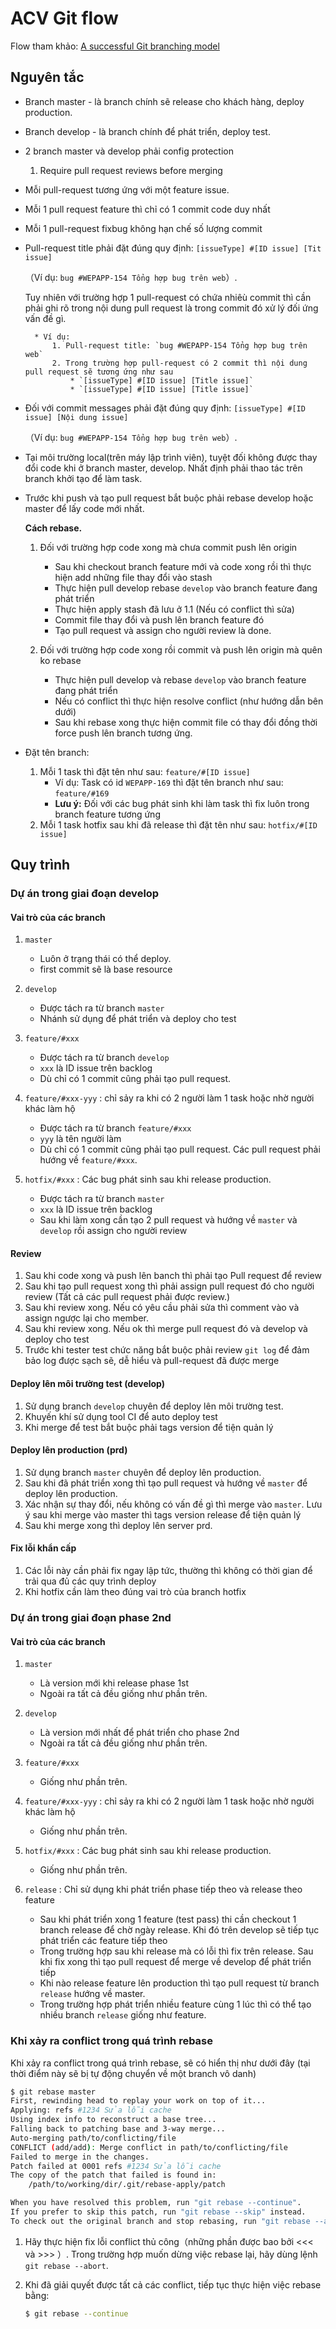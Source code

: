 # ACV Git flow

Flow tham khảo: [A successful Git branching model](http://nvie.com/posts/a-successful-git-branching-model/)

## Nguyên tắc
* Branch master - là branch chính sẽ release cho khách hàng, deploy production.
* Branch develop - là branch chính để phát triển, deploy test.
* 2 branch master và develop phải config protection 
    1. Require pull request reviews before merging
* Mỗi pull-request tương ứng với một feature issue.
* Mỗi 1 pull request feature thì chỉ có 1 commit code duy nhất
* Mỗi 1 pull-request fixbug không hạn chế số lượng commit
* Pull-request title phải đặt đúng quy định: `[issueType] #[ID issue] [Tit issue]` 

    （Ví dụ: `bug #WEPAPP-154 Tổng hợp bug trên web`）.
 
  Tuy nhiên với trường hợp 1 pull-request có chứa nhiêù commit thì cần phải ghi rõ trong nội dung pull request là trong commit đó xử lý đối ứng vấn đề gì.
  
        * Ví dụ:
            1. Pull-request title: `bug #WEPAPP-154 Tổng hợp bug trên web`
            2. Trong trường hợp pull-request có 2 commit thì nội dung pull request sẽ tương ứng như sau
                * `[issueType] #[ID issue] [Title issue]`
                * `[issueType] #[ID issue] [Title issue]`
                
* Đối với commit messages phải đặt đúng quy định: `[issueType] #[ID issue] [Nội dung issue]` 

    （Ví dụ: `bug #WEPAPP-154 Tổng hợp bug trên web`）.
* Tại môi trường local(trên máy lập trình viên), tuyệt đối không được thay đổi code khi ở branch master, develop. Nhất định phải thao tác trên branch khởi tạo để làm task.
* Trước khi push và tạo pull request bắt buộc phải rebase develop hoặc master để lấy code mới nhất.

    **Cách rebase.**
    1. Đối với trường hợp code xong mà chưa commit  push lên origin
        * Sau khi checkout branch feature mới và code xong rồi thì thực hiện add những file thay đổi vào stash
        * Thực hiện pull develop  rebase `develop` vào branch feature đang phát triển
        * Thực hiện apply stash đã lưu ở 1.1 (Nếu có conflict thì sửa)
        * Commit file thay đổi và push lên branch feature đó
        * Tạo pull request và assign cho người review là done.

    2. Đối với trường hợp code xong rồi commit và push lên origin mà quên ko rebase
        * Thực hiện pull develop và rebase `develop` vào branch feature đang phát triển
        * Nếu có conflict thì thực hiện resolve conflict (như hướng dẫn bên dưới)
        * Sau khi rebase xong thực hiện commit file có thay đổi đồng thời force push lên branch tương ứng.
* Đặt tên branch: 
  1. Mỗi 1 task thì đặt tên như sau: `feature/#[ID issue]`
        * Ví dụ: Task có id `WEPAPP-169` thì đặt tên branch như sau: `feature/#169`
        * **Lưu ý:** Đối với các bug phát sinh khi làm task thì fix luôn trong branch feature tương ứng
  2. Mỗi 1 task hotfix sau khi đã release thì đặt tên như sau: `hotfix/#[ID issue]`


## Quy trình

### Dự án trong giai đoạn develop
#### Vai trò của các branch
1. `master`
    * Luôn ở trạng thái có thể deploy.
    * first commit sẽ là base resource

2. `develop`
    * Được tách ra từ branch `master`
    * Nhánh sử dụng để phát triển và deploy cho test

3. `feature/#xxx`
    * Được tách ra từ branch `develop`
    * `xxx` là ID issue trên backlog
    * Dù chỉ có 1 commit cũng phải tạo pull request. 

4. `feature/#xxx-yyy` : chỉ sảy ra khi có 2 người làm 1 task hoặc nhờ người khác làm hộ
    * Được tách ra từ branch `feature/#xxx`
    * `yyy` là tên người làm
    * Dù chỉ có 1 commit cũng phải tạo pull request. Các pull request phải hướng về `feature/#xxx`.

5. `hotfix/#xxx` : Các bug phát sinh sau khi release production.
    * Được tách ra từ branch `master`
    * `xxx` là ID issue trên backlog
    * Sau khi làm xong cần tạo 2 pull request và hướng về `master` và `develop` rồi assign cho người review

#### Review
1. Sau khi code xong và push lên banch thì phải tạo Pull request để review
2. Sau khi tạo pull request xong thì phải assign pull request đó cho người review (Tất cả các pull request phải được review.)
3. Sau khi review xong. Nếu có yêu cầu phải sửa thì comment vào và assign ngược lại cho member.
4. Sau khi review xong. Nếu ok thì merge pull request đó và develop và deploy cho test
5. Trước khi tester test chức năng bắt buộc phải review `git log` để đảm bảo log được sạch sẽ, dễ hiểu và pull-request đã được merge

#### Deploy lên môi trường test (develop)
1. Sử dụng branch `develop` chuyên để deploy lên môi trường test.
2. Khuyến khí sử dụng tool CI để auto deploy test
3. Khi merge để test bắt buộc phải tags version để tiện quản lý

#### Deploy lên production (prd)
1. Sử dụng branch `master` chuyên để deploy lên production.
2. Sau khi đã phát triển xong thì tạo pull request và hướng về `master` để deploy lên production.
3. Xác nhận sự thay đổi, nếu không có vấn đề gì thì merge vào `master`. Lưu ý sau khi merge vào master thì tags version release để tiện quản lý
4. Sau khi merge xong thì deploy lên server prd.

#### Fix lỗi khẩn cấp
1. Các lỗi này cần phải fix ngay lập tức, thường thì không có thời gian để trải qua đủ các quy trình deploy
2. Khi hotfix cần làm theo đúng vai trò của branch hotfix


### Dự án trong giai đoạn phase 2nd

#### Vai trò của các branch

1. `master`
    * Là version mới khi release phase 1st
    * Ngoài ra tất cả đều giống như phần trên.

2. `develop`
    * Là version mới nhất để phát triển cho phase 2nd
    * Ngoài ra tất cả đều giống như phần trên.

3. `feature/#xxx`
    * Giống như phần trên.

4. `feature/#xxx-yyy` : chỉ sảy ra khi có 2 người làm 1 task hoặc nhờ người khác làm hộ
    * Giống như phần trên.

5. `hotfix/#xxx` : Các bug phát sinh sau khi release production.
    * Giống như phần trên.

6. `release` : Chỉ sử dụng khi phát triển phase tiếp theo và release theo feature
    * Sau khi phát triển xong 1 feature (test pass) thi cần checkout 1 branch release để chờ ngày release. Khi đó trên develop sẽ tiếp tục phát triển các feature tiếp theo
    * Trong trường hợp sau khi release mà có lỗi thì fix trên release. Sau khi fix xong thì tạo pull request để merge về develop để phát triển tiếp
    * Khi nào release feature lên production thì tạo pull request từ branch `release` hướng về master.
    * Trong trường hợp phát triển nhiều feature cùng 1 lúc thì có thể tạo nhiều branch `release` giống như feature.


### Khi xảy ra conflict trong quá trình rebase

Khi xảy ra conflict trong quá trình rebase, sẽ có hiển thị như dưới đây (tại thời điểm này sẽ bị tự động chuyển về một branch vô danh)
```sh
$ git rebase master
First, rewinding head to replay your work on top of it...
Applying: refs #1234 Sửa lỗi cache
Using index info to reconstruct a base tree...
Falling back to patching base and 3-way merge...
Auto-merging path/to/conflicting/file
CONFLICT (add/add): Merge conflict in path/to/conflicting/file
Failed to merge in the changes.
Patch failed at 0001 refs #1234 Sửa lỗi cache
The copy of the patch that failed is found in:
    /path/to/working/dir/.git/rebase-apply/patch

When you have resolved this problem, run "git rebase --continue".
If you prefer to skip this patch, run "git rebase --skip" instead.
To check out the original branch and stop rebasing, run "git rebase --abort".
```

1. Hãy thực hiện fix lỗi conflict thủ công（những phần được bao bởi <<< và >>> ）.
Trong trường hợp muốn dừng việc rebase lại, hãy dùng lệnh `git rebase --abort`.

2. Khi đã giải quyết được tất cả các conflict, tiếp tục thực hiện việc rebase bằng:

    ```sh
    $ git rebase --continue
    ```
